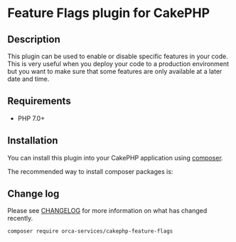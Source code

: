 # Feature Flags plugin for CakePHP

## Description

This plugin can be used to enable or disable specific features in your code. This is very useful when you deploy your code to a production environment but you want to make sure that some features are only available at a later date and time.

## Requirements

* PHP 7.0+

## Installation

You can install this plugin into your CakePHP application using [composer](https://getcomposer.org).

The recommended way to install composer packages is:

## Change log

Please see [CHANGELOG](CHANGELOG.md) for more information on what has changed recently.

```
composer require orca-services/cakephp-feature-flags
```
